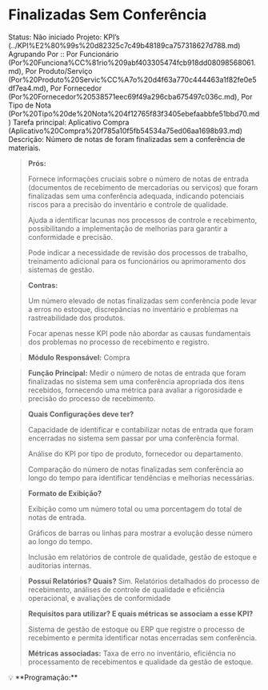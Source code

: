 # Finalizadas Sem Conferência

Status: Não iniciado
Projeto: KPI’s (../KPI%E2%80%99s%20d82325c7c49b48189ca757318627d788.md)
Agrupando Por :: Por Funcionário (Por%20Funciona%CC%81rio%209abf403305474fcb918dd08098568061.md), Por Produto/Serviço (Por%20Produto%20Servic%CC%A7o%20d4f63a770c444463a1f82fe0e5df7ea4.md), Por Fornecedor (Por%20Fornecedor%20538571eec69f49a296cba675497c036c.md), Por Tipo de Nota (Por%20Tipo%20de%20Nota%204f12765f83f3405ebefaabbfe51bbd70.md)
Tarefa principal: Aplicativo Compra (Aplicativo%20Compra%20f785a10f5fb54534a75ed06aa1698b93.md)
Descrição: Número de notas de foram finalizadas sem a conferência de materiais.

> **Prós:**
> 
> 
> Fornece informações cruciais sobre o número de notas de entrada (documentos de recebimento de mercadorias ou serviços) que foram finalizadas sem uma conferência adequada, indicando potenciais riscos para a precisão do inventário e controle de qualidade.
> 
> Ajuda a identificar lacunas nos processos de controle e recebimento, possibilitando a implementação de melhorias para garantir a conformidade e precisão.
> 
> Pode indicar a necessidade de revisão dos processos de trabalho, treinamento adicional para os funcionários ou aprimoramento dos sistemas de gestão.
> 

> **Contras:**
> 
> 
> Um número elevado de notas finalizadas sem conferência pode levar a erros no estoque, discrepâncias no inventário e problemas na rastreabilidade dos produtos.
> 
> Focar apenas nesse KPI pode não abordar as causas fundamentais dos problemas no processo de recebimento e registro.
> 

> **Módulo Responsável:**
Compra
> 

> **Função Principal:**
Medir o número de notas de entrada que foram finalizadas no sistema sem uma conferência apropriada dos itens recebidos, fornecendo uma métrica para avaliar a rigorosidade e precisão do processo de recebimento.
> 

> **Quais Configurações deve ter?**
> 
> 
> Capacidade de identificar e contabilizar notas de entrada que foram encerradas no sistema sem passar por uma conferência formal.
> 
> Análise do KPI por tipo de produto, fornecedor ou departamento.
> 
> Comparação do número de notas finalizadas sem conferência ao longo do tempo para identificar tendências e melhorias necessárias.
> 

> **Formato de Exibição?**
> 
> 
> Exibição como um número total ou uma porcentagem do total de notas de entrada.
> 
> Gráficos de barras ou linhas para mostrar a evolução desse número ao longo do tempo.
> 
> Inclusão em relatórios de controle de qualidade, gestão de estoque e auditorias internas.
> 

> **Possuí Relatórios? Quais?**
Sim. Relatórios detalhados do processo de recebimento, análises de controle de qualidade e eficiência operacional, e avaliações de conformidade
> 

> **Requisitos para utilizar? E quais métricas se associam a esse KPI?**
> 
> 
> Sistema de gestão de estoque ou ERP que registre o processo de recebimento e permita identificar notas encerradas sem conferência.
> 
> **Métricas associadas:** 
> Taxa de erro no inventário, eficiência no processamento de recebimentos e qualidade da gestão de estoque.
> 

<aside>
💡 **Programação:**

</aside>